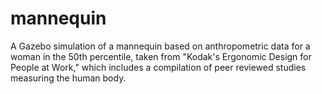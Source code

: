 # mannequin
A Gazebo simulation of a mannequin based on anthropometric data for a woman in the 50th percentile, taken from "Kodak's Ergonomic Design for People at Work," which includes a compilation of peer reviewed studies measuring the human body.
